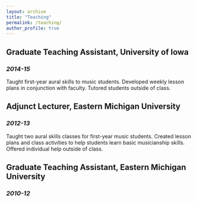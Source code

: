 ```yaml
---
layout: archive
title: "Teaching"
permalink: /teaching/
author_profile: true
---
```


## Graduate Teaching Assistant, University of Iowa
### _2014-15_
Taught first-year aural skills to music students. Developed weekly lesson plans in
conjunction with faculty. Tutored students outside of class.

## Adjunct Lecturer, Eastern Michigan University 
### _2012-13_
Taught two aural skills classes for first-year music students. Created lesson plans
and class activities to help students learn basic musicianship skills. Offered
individual help outside of class.

## Graduate Teaching Assistant, Eastern Michigan University
### _2010-12_
